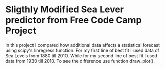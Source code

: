 # Sligthly Modified Sea Lever predictor from Free Code Camp Project
In this project I compared how additional data affects a statistical forecast using scipy's linregress function.
For my first line of best fit I used data of Sea Levels from 1880 till 2010.
While for my second line of best fit I used data from 1930 till 2010.
To see the difference use function draw_plot().
